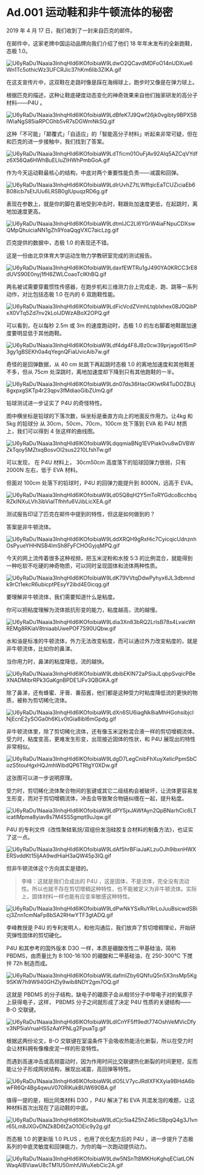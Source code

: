# Ad.001 运动鞋和非牛顿流体的秘密

2019 年 4 月 17 日，我们收到了一封来自匹克的邮件。

在邮件中，这家老牌中国运动品牌向我们介绍了他们 18 年年末发布的全新跑鞋，态极 1.0。 
 
![U6yRaDu1Naaia3InhqHId6lKOfoibiaW9LdwO2QCavdMDFoO14nUDXue6Wn1Tc5othicWz3UFCRJic37hKm6lib3ZIKA.gif](https://p.sda1.dev/0/5b0aa9e7510a585c9394d9bab45602b3/U6yRaDu1Naaia3InhqHId6lKOfoibiaW9LdwO2QCavdMDFoO14nUDXue6Wn1Tc5othicWz3UFCRJic37hKm6lib3ZIKA.gif)

在这支宣传片中，这双鞋在走路时像是踩在海绵球上，跑步时又像是在弹力球上。 
 
根据匹克的描述，这种让鞋底硬度动态变化的神奇效果来自他们独家研发的高分子材料——P4U 。 
 
![U6yRaDu1Naaia3InhqHId6lKOfoibiaW9LdBfeK7J9Qwf26jk0vgibty9BPX5BIWiaNgS85iaRPCGhb5vR7sDGWmNkSQ.gif](https://p.sda1.dev/0/fd9b6ae9ec7dacacb277c1be1dedb1ff/U6yRaDu1Naaia3InhqHId6lKOfoibiaW9LdBfeK7J9Qwf26jk0vgibty9BPX5BIWiaNgS85iaRPCGhb5vR7sDGWmNkSQ.gif)

这种「不可能」「颠覆式」「自适应」的「智能高分子材料」听起来非常可疑，但在和匹克的进一步接触中，我们找到了答案。 
 
![U6yRaDu1Naaia3InhqHId6lKOfoibiaW9LdTficm01OuFjAv92AIq5AZCqVYdfz6X56Qa6HWhBuELIuZIHWhPmbGoA.gif](https://p.sda1.dev/0/9fc622455e2220627a36af2700f80730/U6yRaDu1Naaia3InhqHId6lKOfoibiaW9LdTficm01OuFjAv92AIq5AZCqVYdfz6X56Qa6HWhBuELIuZIHWhPmbGoA.gif)

作为今天运动鞋最核心的结构，中底对两个重要性能负责——减震和回弹。 
 
![U6yRaDu1Naaia3InhqHId6lKOfoibiaW9LdIrUvhZ7tLWffqicEaTCUZiciaEb6B08icb7sEtJUu6LRSB0glUpuqzRD6g.gif](https://p.sda1.dev/0/7d0427b40d020234f3cb2b95d11d20bd/U6yRaDu1Naaia3InhqHId6lKOfoibiaW9LdIrUvhZ7tLWffqicEaTCUZiciaEb6B08icb7sEtJUu6LRSB0glUpuqzRD6g.gif)

表现在参数上，就是你的脚在着地受到冲击时，鞋跟处加速度更低，在起跳时，离地加速度更高。 

![U6yRaDu1Naaia3InhqHId6lKOfoibiaW9LdtmlJC2Ll6YGrW4iaFNpuCDXswQMpQhuiciaNN1gZh9YoaQqgVXC7aicLzg.gif](https://p.sda1.dev/0/3fbe38dde80fdaac03b5ce7f3b5387cf/U6yRaDu1Naaia3InhqHId6lKOfoibiaW9LdtmlJC2Ll6YGrW4iaFNpuCDXswQMpQhuiciaNN1gZh9YoaQqgVXC7aicLzg.gif)

匹克提供的数据中，态极 1.0 的表现还不错。 

这是一份由北京体育大学运动生物力学教研室完成的测试报告。 
 
![U6yRaDu1Naaia3InhqHId6lKOfoibiaW9LdaxfEWTRu1gJ490YA0KRCC3rE8dUVS90E0nyj1fH8ZWLCoaoTcIKhBQ.gif](https://p.sda1.dev/0/2fb739c19e76ba7dbc93740edb4d5d7a/U6yRaDu1Naaia3InhqHId6lKOfoibiaW9LdaxfEWTRu1gJ490YA0KRCC3rE8dUVS90E0nyj1fH8ZWLCoaoTcIKhBQ.gif)
 
两名被试需要穿戴惯性传感器，在跑步机和三维测力台上完成走、跑、跳等一系列动作，对比包括态极 1.0 在内的 6 双跑鞋性能。 
 
![U6yRaDu1Naaia3InhqHId6lKOfoibiaW9LdFicVcdZVmhLtqbIxhex0BJ0QibPxX0VTq5Zd7nv2kLoIJDWzABoX2OPQ.gif](https://p.sda1.dev/0/bf9f4eb18654cb9a6812db81ed9255b2/U6yRaDu1Naaia3InhqHId6lKOfoibiaW9LdFicVcdZVmhLtqbIxhex0BJ0QibPxX0VTq5Zd7nv2kLoIJDWzABoX2OPQ.gif)

可以看到，在以每秒 2.5m 或 3m 的速度跑动时，态极 1.0 的左右脚着地鞋跟加速度要明显低于其他跑鞋。 
 
![U6yRaDu1Naaia3InhqHId6lKOfoibiaW9Ldf4dg4F8JBz0cw39prjago615mP3gy1gBSEKh0a4qYegnQFiaUvicAib7w.gif](https://p.sda1.dev/0/6e32b9c492e95099b3c6fa5bd8b7bd09/U6yRaDu1Naaia3InhqHId6lKOfoibiaW9Ldf4dg4F8JBz0cw39prjago615mP3gy1gBSEKh0a4qYegnQFiaUvicAib7w.gif)

奇怪的是回弹数据，从 40 cm 处跳下再起跳时态极 1.0 的离地加速度和其他鞋差不多，但从 75cm 处深跳时，离地加速度却下降到只有其他跑鞋的一半。 
 
![U6yRaDu1Naaia3InhqHId6lKOfoibiaW9Ldn07ds36HacGKIwtR4TuDOZBUj8gxpxgSKTp4r23qpv3fMdiaoGibZUmQ.gif](https://p.sda1.dev/0/dc35a2de5981f8a5476cebc1c74ea500/U6yRaDu1Naaia3InhqHId6lKOfoibiaW9Ldn07ds36HacGKIwtR4TuDOZBUj8gxpxgSKTp4r23qpv3fMdiaoGibZUmQ.gif)

铅球测试进一步证实了 P4U 的奇怪特性。 

图中横坐标是铅球的下落次数，纵坐标是垂直方向上的地面反作用力。让4kg 和 5kg 的铅球分 从 30cm，50cm，70cm，100cm 处下落到 EVA 和 P4U 材质上，我们可以得到 4 张这样的曲线图。 
 
![U6yRaDu1Naaia3InhqHId6lKOfoibiaW9LdqqmiaBNg1EVPiak0vu8wDVBWZkTqoy5MZtxqBosvOI2sus2210LfshTw.gif](https://p.sda1.dev/0/c9e7e9c2ce4c9b412330a5d962b12bfe/U6yRaDu1Naaia3InhqHId6lKOfoibiaW9LdqqmiaBNg1EVPiak0vu8wDVBWZkTqoy5MZtxqBosvOI2sus2210LfshTw.gif)

可以发现， 在 P4U 材料上， 30cm50cm 高度落下的铅球回弹力很弱，只有 2000N 左右，低于 EVA 材料。 
 
但面对 100cm 处落下的铅球时，P4U 的回弹力能提升到 8000N，远高于 EVA。 
 
![U6yRaDu1Naaia3InhqHId6lKOfoibiaW9Ld05Q8qH2Y5mToRYGdcoBcchbqRZkINXuLVh3ibViaITfhhfu6VJibLicXEA.gif](https://p.sda1.dev/0/e2d71316f9c109af190d1dc591aa7dba/U6yRaDu1Naaia3InhqHId6lKOfoibiaW9Ld05Q8qH2Y5mToRYGdcoBcchbqRZkINXuLVh3ibViaITfhhfu6VJibLicXEA.gif)

测试报告印证了匹克在邮件中提到的特性，但这是如何做到的？ 

答案是非牛顿流体。 
 
![U6yRaDu1Naaia3InhqHId6lKOfoibiaW9LddXRQH9gRxHic7CyicqicUdnznhOsPyueYHHNSB4ImSh8FyFCHOGyjqMPQ.gif](https://p.sda1.dev/0/9160c1d78f5d50c2e6ddfffdd75ff337/U6yRaDu1Naaia3InhqHId6lKOfoibiaW9LddXRQH9gRxHic7CyicqicUdnznhOsPyueYHHNSB4ImSh8FyFCHOGyjqMPQ.gif)

今天的网上流传着很多这种视频，把玉米淀粉和水按 5:3 的比例混合，就能得到一种吃软不吃硬的神奇物质，可以同时呈现固体和流体两种性质。 
 
![U6yRaDu1Naaia3InhqHId6lKOfoibiaW9LdK79VVtqDdwPyhyx6JL3dbmndk9rCt1ekcR6ubicptPEsyY2ibd4E0icqg.gif](https://p.sda1.dev/0/77c4143f46a0ddbcc639666ce8eca509/U6yRaDu1Naaia3InhqHId6lKOfoibiaW9LdK79VVtqDdwPyhyx6JL3dbmndk9rCt1ekcR6ubicptPEsyY2ibd4E0icqg.gif)

要理解非牛顿流体，我们需要知道什么是粘度。 

你可以把粘度理解为流体抵抗形变的能力，粘度越高，流的越慢。 
 
![U6yRaDu1Naaia3InhqHId6lKOfoibiaW9Ldia3Xn83bRQ2LrIsB78s4LvaicWtREMg8RKiaV8tniaabUwePOF7S90UQbw.gif](https://p.sda1.dev/0/07f6958cbd4555131aef39076f59fb96/U6yRaDu1Naaia3InhqHId6lKOfoibiaW9Ldia3Xn83bRQ2LrIsB78s4LvaicWtREMg8RKiaV8tniaabUwePOF7S90UQbw.gif)

水和油是标准的牛顿流体，外力无法改变粘度，而可以通过外力改变粘度的，就是非牛顿流体，比如你的鼻涕。 
 
当你用力时，鼻涕的粘度降低，流的越快。 
 
![U6yRaDu1Naaia3InhqHId6lKOfoibiaW9LdbibEKlN72aPSiaJLqbpSvqicPBeXNADMibrRPk3GaKgnBPDE1JFv3QBGKA.gif](https://p.sda1.dev/0/6b82914f5e317c0684462817a44a27fa/U6yRaDu1Naaia3InhqHId6lKOfoibiaW9LdbibEKlN72aPSiaJLqbpSvqicPBeXNADMibrRPk3GaKgnBPDE1JFv3QBGKA.gif)

除了鼻涕，还有蜂蜜、牙膏、番茄酱，他们都是这种受力时粘度降低流的更快的物质，被称为剪切稀化流体。 
 
![U6yRaDu1Naaia3InhqHId6lKOfoibiaW9LdXn6SU6iagNk8iaMhHGohsibjcINjEcnE2ySOGa0h6KLv0tGia8ibl6mGpdg.gif](https://p.sda1.dev/0/5e890d0d5fee76fb15ce0efff102e540/U6yRaDu1Naaia3InhqHId6lKOfoibiaW9LdXn6SU6iagNk8iaMhHGohsibjcINjEcnE2ySOGa0h6KLv0tGia8ibl6mGpdg.gif)

非牛顿流体里，除了剪切稀化流体，还有像玉米淀粉混合液一样的剪切增稠流体。受力时，粘度变高，更难发生形变，出现接近固体的性状，和 P4U 展现出的特性非常相似。 
 
![U6yRaDu1Naaia3InhqHId6lKOfoibiaW9LdgD7LegCnibFhXuyXeIicPpmSbCozS5touHgxHQJmhWibdQP6TRtgY0XDw.gif](https://p.sda1.dev/0/4db4b8713d85260d3226db06891c2876/U6yRaDu1Naaia3InhqHId6lKOfoibiaW9LdgD7LegCnibFhXuyXeIicPpmSbCozS5touHgxHQJmhWibdQP6TRtgY0XDw.gif)

这张图可以进一步说明原理。 
 
受力时，剪切稀化流体聚合物间的氢键或其它二级结构会被破坏，让流体更容易发生形变，而对于剪切增稠流体，冲击会导致聚合物链纠缠在一起，提升粘度。 
 
![U6yRaDu1Naaia3InhqHId6lKOfoibiaW9LdPY5jxJAWfAyn2QpBNarhCic6LTicatIMpma8yiav8s7M4SS5gmpt9uJqw.gif](https://p.sda1.dev/0/343a3c237157748d40fa0928fcc01706/U6yRaDu1Naaia3InhqHId6lKOfoibiaW9LdPY5jxJAWfAyn2QpBNarhCic6LTicatIMpma8yiav8s7M4SS5gmpt9uJqw.gif)

P4U 的专利文件《改性聚硅氧烷/双组份发泡硅胶复合材料的制备方法》，也证实了这一点。 
 
![U6yRaDu1Naaia3InhqHId6lKOfoibiaW9LdAf5hrBFiaJaKLzuOJh9ibxnHWXERSvddKt15ljAA9wdHiaH3aQW45p3IQ.gif](https://p.sda1.dev/0/e91810583d9ba3d9e82d937bffc58051/U6yRaDu1Naaia3InhqHId6lKOfoibiaW9LdAf5hrBFiaJaKLzuOJh9ibxnHWXERSvddKt15ljAA9wdHiaH3aQW45p3IQ.gif)

但非牛顿流体这个方向其实是错的。 

> 李峰：这就是我们合成出的 P4U ，这是固体，不是流体，完全没有流动性。所以也就不存在剪切增稠这种特性，也不能被定义为非牛顿流体。实际上，固体材料一样也能有应变率敏感这种特性。

![U6yRaDu1Naaia3InhqHId6lKOfoibiaW9LdPwNkYSxRuYRrLoJuuBsicwdSBicj3Znn1cmNaFp8bSA2RHwYTF3gtADQ.gif](https://p.sda1.dev/0/cd2e4230c5cab60256df40538717950a/U6yRaDu1Naaia3InhqHId6lKOfoibiaW9LdPwNkYSxRuYRrLoJuuBsicwdSBicj3Znn1cmNaFp8bSA2RHwYTF3gtADQ.gif)
 
李峰教授是 P4U 的专利发明人，和他沟通后，我们放弃了剪切增稠理论，开始研究弹性固体的剪切硬化。 

P4U 和其参考的国外版本 D3O 一样，本质是硼酸改性二甲基硅油，简称 PBDMS，由质量比为 8:100-16:100 的硼酸和二甲基硅油，在 250-300℃ 下搅拌 72h 制造而成。 

![U6yRaDu1Naaia3InhqHId6lKOfoibiaW9LdafmIZby6QNfuQ5n5X3nsMp5Kg9SKW7h9W940GHZly9wib8NDY2gm7OQ.gif](https://p.sda1.dev/0/fd1a3852a3349fb9f21be14989d48f41/U6yRaDu1Naaia3InhqHId6lKOfoibiaW9LdafmIZby6QNfuQ5n5X3nsMp5Kg9SKW7h9W940GHZly9wib8NDY2gm7OQ.gif)

这就是 PBDMS 的分子结构，缺电子的硼原子会从相邻分子中带电子对的氧原子上获得电子，这样， PBDMS 分子之间就形成了决定 P4U 性质的关键结构—— B-O 交联键。 
 
![U6yRaDu1Naaia3InhqHId6lKOfoibiaW9LdICnYF5ff9edt774OshVeMVicDfyv3NP5iaVruaHSSzAaYPNLg2FpuaTg.gif](https://p.sda1.dev/0/06dc0274c08527f7afe24f7f723ad597/U6yRaDu1Naaia3InhqHId6lKOfoibiaW9LdICnYF5ff9edt774OshVeMVicDfyv3NP5iaVruaHSSzAaYPNLg2FpuaTg.gif)

根据这两份论文，B-O 交联键在室温条件下会吸收热能活化断裂，所以在受力时会让材料拥有像橡皮泥一样的形变特性。 
 
而遇到高速冲击或高频震动时，因为作用时间比交联键热化断裂的时间更短，反而能让分子形成网状结构，展现出减震，高回弹等特性。 
 
![U6yRaDu1Naaia3InhqHId6lKOfoibiaW9LdO5LV7ycJRdIXFKXyia9BHdA6bwFR6Qr4Bg4qwuV070RlKukBUW690BA.gif](https://p.sda1.dev/0/ed700624228a661844bdb778dbdd3e5a/U6yRaDu1Naaia3InhqHId6lKOfoibiaW9LdO5LV7ycJRdIXFKXyia9BHdA6bwFR6Qr4Bg4qwuV070RlKukBUW690BA.gif)

值得一提的是，相比同类材料 D3O ，P4U 解决了和 EVA 共混发泡的难题，让这种材料首次出现在了运动鞋的中底。 
 
![U6yRaDu1Naaia3InhqHId6lKOfoibiaW9LdCjc5ia4Z5hZ46icSBpqQ4g3J1vnr65Lm8JXGvDNZk8D6tZaO1OEic9y2g.gif](https://p.sda1.dev/0/f994837597e4dd115372f050caf8513b/U6yRaDu1Naaia3InhqHId6lKOfoibiaW9LdCjc5ia4Z5hZ46icSBpqQ4g3J1vnr65Lm8JXGvDNZk8D6tZaO1OEic9y2g.gif)
 
而态极 1.0 的更新版 1.0  PLUS ，也用了优化配方后的 P4U ，进一步提升了态极系列的中底灵敏度和回弹能力，为你的每一次跑动提供动力。 
 
![U6yRaDu1Naaia3InhqHId6lKOfoibiaW9Ldw5NSnTt8MKHoKghqECiatLONWaqAIBViawU8cTM1U50mhfJWuXebCic2A.gif](https://p.sda1.dev/0/8b829a901a38318b13d9f69611d8c15b/U6yRaDu1Naaia3InhqHId6lKOfoibiaW9Ldw5NSnTt8MKHoKghqECiatLONWaqAIBViawU8cTM1U50mhfJWuXebCic2A.gif)

